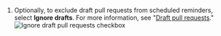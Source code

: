 1. Optionally, to exclude draft pull requests from scheduled reminders, select **Ignore drafts**. For more information, see "[Draft pull requests](/github/collaborating-with-issues-and-pull-requests/about-pull-requests#draft-pull-requests)."
   ![Ignore draft pull requests checkbox](/assets/images/help/settings/scheduled-reminders-ignore-drafts.png)
